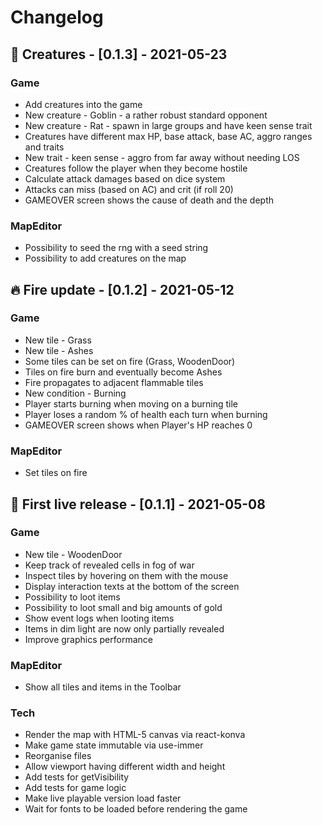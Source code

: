 # Changelog

## 👾 **Creatures** - [0.1.3] - 2021-05-23

### Game

- Add creatures into the game
- New creature - Goblin - a rather robust standard opponent
- New creature - Rat - spawn in large groups and have keen sense trait
- Creatures have different max HP, base attack, base AC, aggro ranges and traits
- New trait - keen sense - aggro from far away without needing LOS
- Creatures follow the player when they become hostile
- Calculate attack damages based on dice system
- Attacks can miss (based on AC) and crit (if roll 20)
- GAMEOVER screen shows the cause of death and the depth

### MapEditor

- Possibility to seed the rng with a seed string
- Possibility to add creatures on the map

## 🔥 **Fire update** - [0.1.2] - 2021-05-12

### Game

- New tile - Grass
- New tile - Ashes
- Some tiles can be set on fire (Grass, WoodenDoor)
- Tiles on fire burn and eventually become Ashes
- Fire propagates to adjacent flammable tiles
- New condition - Burning
- Player starts burning when moving on a burning tile
- Player loses a random % of health each turn when burning
- GAMEOVER screen shows when Player's HP reaches 0

### MapEditor

- Set tiles on fire

## 🚀 **First live release** - [0.1.1] - 2021-05-08

### Game

- New tile - WoodenDoor
- Keep track of revealed cells in fog of war
- Inspect tiles by hovering on them with the mouse
- Display interaction texts at the bottom of the screen
- Possibility to loot items
- Possibility to loot small and big amounts of gold
- Show event logs when looting items
- Items in dim light are now only partially revealed
- Improve graphics performance

### MapEditor

- Show all tiles and items in the Toolbar

### Tech

- Render the map with HTML-5 canvas via react-konva
- Make game state immutable via use-immer
- Reorganise files
- Allow viewport having different width and height
- Add tests for getVisibility
- Add tests for game logic
- Make live playable version load faster
- Wait for fonts to be loaded before rendering the game
